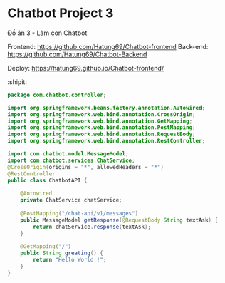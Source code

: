 # Chatbot Project 3

Đồ án 3 - Làm con Chatbot

Frontend: https://github.com/Hatung69/Chatbot-frontend
Back-end: https://github.com/Hatung69/Chatbot-Backend

Deploy: https://hatung69.github.io/Chatbot-frontend/


:shipit:

```java
package com.chatbot.controller;

import org.springframework.beans.factory.annotation.Autowired;
import org.springframework.web.bind.annotation.CrossOrigin;
import org.springframework.web.bind.annotation.GetMapping;
import org.springframework.web.bind.annotation.PostMapping;
import org.springframework.web.bind.annotation.RequestBody;
import org.springframework.web.bind.annotation.RestController;

import com.chatbot.model.MessageModel;
import com.chatbot.services.ChatService;
@CrossOrigin(origins = "*", allowedHeaders = "*")
@RestController
public class ChatbotAPI {
	
	@Autowired
	private ChatService chatService;
	
	@PostMapping("/chat-api/v1/messages")
	public MessageModel getResponse(@RequestBody String textAsk) {
		return chatService.response(textAsk);
	}
	
	@GetMapping("/")
	public String greating() {
		return "Hello World !";
	}
}
```
